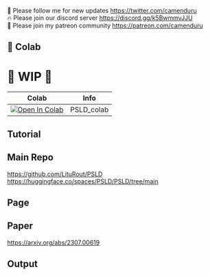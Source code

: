 🐣 Please follow me for new updates https://twitter.com/camenduru <br />
🔥 Please join our discord server https://discord.gg/k5BwmmvJJU <br />
🥳 Please join my patreon community https://patreon.com/camenduru <br />

## 🦒 Colab

# 🚦 WIP 🚦

| Colab | Info
| --- | --- |
[![Open In Colab](https://colab.research.google.com/assets/colab-badge.svg)](https://colab.research.google.com/github/camenduru/PSLD-colab/blob/main/PSLD_colab.ipynb) | PSLD_colab

## Tutorial

## Main Repo
https://github.com/LituRout/PSLD
https://huggingface.co/spaces/PSLD/PSLD/tree/main

## Page

## Paper
https://arxiv.org/abs/2307.00619

## Output
